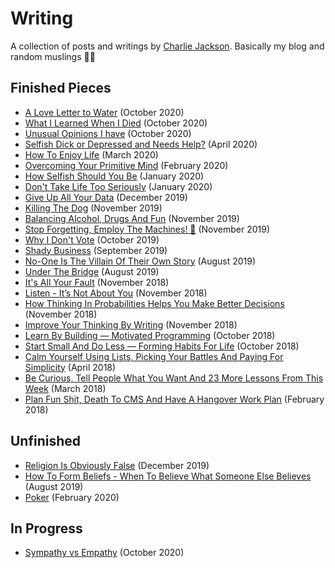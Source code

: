 # Writing

A collection of posts and writings by [Charlie Jackson](https://charliejackson.com). Basically my blog and random muslings 📖🙃

## Finished Pieces

- [A Love Letter to Water](./writing/water.md) (October 2020)
- [What I Learned When I Died](writing/dying.md) (October 2020)
- [Unusual Opinions I have](writing/unusual-opinons.md) (October 2020)
- [Selfish Dick or Depressed and Needs Help?](writing/selfish-or-depressed.md) (April 2020)
- [How To Enjoy Life](writing/enjoy-life.md) (March 2020)
- [Overcoming Your Primitive Mind](./writing/primitive-mind.md) (February 2020)
- [How Selfish Should You Be](./writing/selfish.md) (January 2020)
- [Don't Take Life Too Seriously](./writing/serious.md) (January 2020)
- [Give Up All Your Data](./writing/privacy.md) (December 2019)
- [Killing The Dog](./writing/kill-the-dog.md) (November 2019)
- [Balancing Alcohol, Drugs And Fun](./writing/alcohol-drugs.md) (November 2019)
- [Stop Forgetting, Employ The Machines! 🤖](writing/forgetting.md) (November 2019)
- [Why I Don't Vote](writing/no-voting.md) (October 2019)
- [Shady Business](writing/shady-business.md) (September 2019)
- [No-One Is The Villain Of Their Own Story](writing/no-villains.md) (August 2019)
- [Under The Bridge](writing/under-the-bridge.md) (August 2019)
- [It's All Your Fault](https://medium.com/lessons-by-charlie-jackson/its-all-your-fault-8bf87a9138fa) (November 2018)
- [Listen - It’s Not About You](https://medium.com/lessons-by-charlie-jackson/listen-its-not-about-you-86c93f74df83) (November 2018)
- [How Thinking In Probabilities Helps You Make Better Decisions](https://medium.com/lessons-by-charlie-jackson/how-thinking-in-probabilities-helps-you-make-better-decisions-c82e09bd183a) (November 2018)
- [Improve Your Thinking By Writing](https://medium.com/lessons-by-charlie-jackson/improve-your-thinking-by-writing-7c0e71c8dfe7) (November 2018)
- [Learn By Building — Motivated Programming](https://medium.com/lessons-by-charlie-jackson/learn-by-building-motivated-programming-378c1a635e7c) (October 2018)
- [Start Small And Do Less — Forming Habits For Life](https://medium.com/lessons-by-charlie-jackson/start-small-and-do-less-forming-habits-for-life-679948eb08e7) (October 2018)
- [Calm Yourself Using Lists, Picking Your Battles And Paying For Simplicity](https://medium.com/lessons-by-charlie-jackson/calm-yourself-using-lists-picking-your-battles-and-paying-for-simplicity-36488e87a9ee) (April 2018)
- [Be Curious, Tell People What You Want And 23 More Lessons From This Week](https://medium.com/lessons-by-charlie-jackson/be-curious-tell-people-what-you-want-and-23-more-lessons-from-this-week-cff6967706b7) (March 2018)
- [Plan Fun Shit, Death To CMS And Have A Hangover Work Plan](https://medium.com/lessons-by-charlie-jackson/plan-fun-shit-death-to-cms-and-have-a-hangover-work-plan-c5f747650bf3) (February 2018)

## Unfinished

- [Religion Is Obviously False](./writing/religion.md) (December 2019)
- [How To Form Beliefs - When To Believe What Someone Else Believes](writing/forming-beliefs.md) (August 2019)
- [Poker](./writing/poker.md) (February 2020)

## In Progress

- [Sympathy vs Empathy](./writing/sympathy.md) (October 2020)
